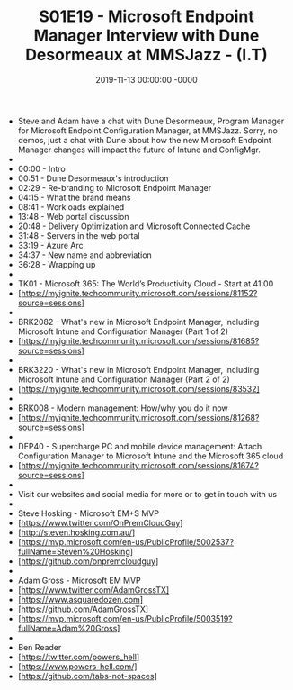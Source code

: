 ﻿---
layout: post
title: "S01E19 - Microsoft Endpoint Manager Interview with Dune Desormeaux at MMSJazz - (I.T)"
date: 2019-11-13 00:00:00 -0000
categories:
---
 * Steve and Adam have a chat with Dune Desormeaux, Program Manager for Microsoft Endpoint Configuration Manager, at MMSJazz. Sorry, no demos, just a chat with Dune about how the new Microsoft Endpoint Manager changes will impact the future of Intune and ConfigMgr.
 * 
 * 00:00 - Intro
 * 00:51 - Dune Desormeaux's introduction
 * 02:29 - Re-branding to Microsoft Endpoint Manager
 * 04:15 - What the brand means
 * 08:41 - Workloads explained
 * 13:48 - Web portal discussion
 * 20:48 - Delivery Optimization and Microsoft Connected Cache
 * 31:48 - Servers in the web portal
 * 33:19 - Azure Arc
 * 34:37 - New name and abbreviation
 * 36:28 - Wrapping up
 * 
 * TK01 - Microsoft 365: The World’s Productivity Cloud - Start at 41:00
 * [https://myignite.techcommunity.microsoft.com/sessions/81152?source=sessions]
 * 
 * BRK2082 - What's new in Microsoft Endpoint Manager, including Microsoft Intune and Configuration Manager (Part 1 of 2)
 * [https://myignite.techcommunity.microsoft.com/sessions/81685?source=sessions]
 * 
 * BRK3220 - What's new in Microsoft Endpoint Manager, including Microsoft Intune and Configuration Manager (Part 2 of 2)
 * [https://myignite.techcommunity.microsoft.com/sessions/83532]
 * 
 * BRK008 - Modern management: How/why you do it now
 * [https://myignite.techcommunity.microsoft.com/sessions/81268?source=sessions]
 * 
 * DEP40 - Supercharge PC and mobile device management: Attach Configuration Manager to Microsoft Intune and the Microsoft 365 cloud
 * [https://myignite.techcommunity.microsoft.com/sessions/81674?source=sessions]
 * 
 * Visit our websites and social media for more or to get in touch with us
 * 
 * Steve Hosking - Microsoft EM+S MVP
 * [https://www.twitter.com/OnPremCloudGuy]
 * [http://steven.hosking.com.au/]
 * [https://mvp.microsoft.com/en-us/PublicProfile/5002537?fullName=Steven%20Hosking]
 * [https://github.com/onpremcloudguy]
 * 
 * Adam Gross - Microsoft EM MVP
 * [https://www.twitter.com/AdamGrossTX]
 * [https://www.asquaredozen.com]
 * [https://github.com/AdamGrossTX]
 * [https://mvp.microsoft.com/en-us/PublicProfile/5003519?fullName=Adam%20Gross]
 * 
 * Ben Reader
 * [https://twitter.com/powers_hell]
 * [https://www.powers-hell.com/]
 * [https://github.com/tabs-not-spaces]
